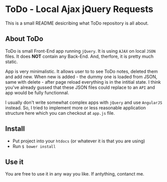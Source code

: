 # ToDo - Local Ajax jQuery Requests

This is a small README desicribing what ToDo repository is all about.

## About ToDo

ToDo is small Front-End app running `jQuery`. It is using `AJAX` on local `JSON` files. It does **NOT** contain any Back-End. And, therfore, it is pretty much static.

App is very minimalistic. It allows user to to see ToDo notes, deleted them and add new. When new is added - the dummy one is loaded from JSON, same with delete - after page reload everything is in the intitial state. I think you've already gussed that these JSON files could replace to an `API` and app would be fully functionnal.

I usually don't write somewhat complex apps with `jQuery` and use `AngularJS` instead. So, I tried to implement more or less reasonable application structure here which you can checkout at `app.js` file.

## Install

- Put project into your `htdocs` (or whatever it is that you are using)
- Run `$ bower install`

## Use it

You are free to use it in any way you like. If antything, contanct me.
